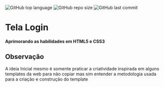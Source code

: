![GitHub top language](https://img.shields.io/github/languages/top/BrandsDeveloper/template)
![GitHub repo size](https://img.shields.io/github/repo-size/BrandsDeveloper/template)
![GitHub last commit](https://img.shields.io/github/last-commit/BrandsDeveloper/template)

# Tela Login
#### Aprimorando as habilidades em HTML5 e CSS3

## Observação

A ideia Inicial mesmo é somente praticar a criatividade inspirada em alguns templates da web para não copiar mas sim entender a metodologia usada para a criação e construção do template 
